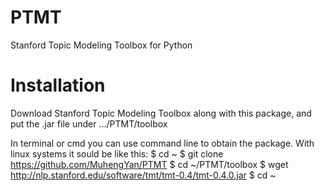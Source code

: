 # PTMT

Stanford Topic Modeling Toolbox for Python

# Installation
Download Stanford Topic Modeling Toolbox along with this package, and put the .jar file under .../PTMT/toolbox

In terminal or cmd you can use command line to obtain the package. With linux systems it sould be like this:
$ cd ~
$ git clone https://github.com/MuhengYan/PTMT
$ cd ~/PTMT/toolbox
$ wget http://nlp.stanford.edu/software/tmt/tmt-0.4/tmt-0.4.0.jar
$ cd ~

